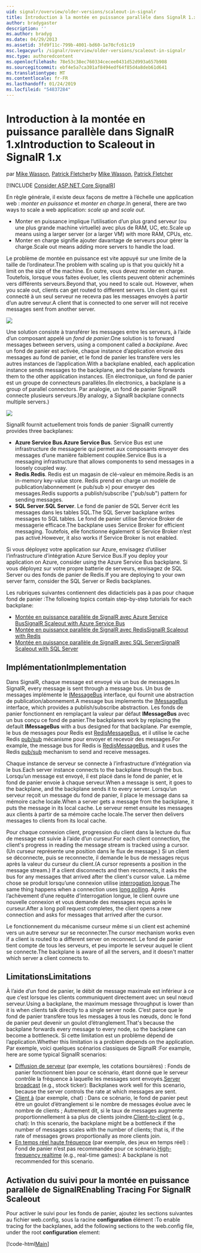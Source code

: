```yaml
---
uid: signalr/overview/older-versions/scaleout-in-signalr
title: Introduction à la montée en puissance parallèle dans SignalR 1.x | Microsoft Docs
author: bradygaster
description: ''
ms.author: bradyg
ms.date: 04/29/2013
ms.assetid: 3fd9f11c-799b-4001-bd60-1e70cfc61c19
msc.legacyurl: /signalr/overview/older-versions/scaleout-in-signalr
msc.type: authoredcontent
ms.openlocfilehash: 78e53c38ec760334cecee0431d52d993a657b908
ms.sourcegitcommit: ebf4e5a7ca301af8494edf64f85d4a8deb61d641
ms.translationtype: MT
ms.contentlocale: fr-FR
ms.lasthandoff: 01/24/2019
ms.locfileid: "54837284"
---
```

<a name="introduction-to-scaleout-in-signalr-1x"></a><span data-ttu-id="05bb1-102">Introduction à la montée en puissance parallèle dans SignalR 1.x</span><span class="sxs-lookup"><span data-stu-id="05bb1-102">Introduction to Scaleout in SignalR 1.x</span></span>
====================
<span data-ttu-id="05bb1-103">par [Mike Wasson](https://github.com/MikeWasson), [Patrick Fletcher](https://github.com/pfletcher)</span><span class="sxs-lookup"><span data-stu-id="05bb1-103">by [Mike Wasson](https://github.com/MikeWasson), [Patrick Fletcher](https://github.com/pfletcher)</span></span>

[!INCLUDE [Consider ASP.NET Core SignalR](~/includes/signalr/signalr-version-disambiguation.md)]

<span data-ttu-id="05bb1-104">En règle générale, il existe deux façons de mettre à l’échelle une application web : *monter en puissance* et *monter en charge*.</span><span class="sxs-lookup"><span data-stu-id="05bb1-104">In general, there are two ways to scale a web application: *scale up* and *scale out*.</span></span>

- <span data-ttu-id="05bb1-105">Monter en puissance implique l’utilisation d’un plus grand serveur (ou une plus grande machine virtuelle) avec plus de RAM, UC, etc.</span><span class="sxs-lookup"><span data-stu-id="05bb1-105">Scale up means using a larger server (or a larger VM) with more RAM, CPUs, etc.</span></span>
- <span data-ttu-id="05bb1-106">Monter en charge signifie ajouter davantage de serveurs pour gérer la charge.</span><span class="sxs-lookup"><span data-stu-id="05bb1-106">Scale out means adding more servers to handle the load.</span></span>

<span data-ttu-id="05bb1-107">Le problème de montée en puissance est vite appuyé sur une limite de la taille de l’ordinateur.</span><span class="sxs-lookup"><span data-stu-id="05bb1-107">The problem with scaling up is that you quickly hit a limit on the size of the machine.</span></span> <span data-ttu-id="05bb1-108">En outre, vous devez monter en charge. Toutefois, lorsque vous faites évoluer, les clients peuvent obtenir acheminés vers différents serveurs.</span><span class="sxs-lookup"><span data-stu-id="05bb1-108">Beyond that, you need to scale out. However, when you scale out, clients can get routed to different servers.</span></span> <span data-ttu-id="05bb1-109">Un client qui est connecté à un seul serveur ne recevra pas les messages envoyés à partir d’un autre serveur.</span><span class="sxs-lookup"><span data-stu-id="05bb1-109">A client that is connected to one server will not receive messages sent from another server.</span></span>

![](scaleout-in-signalr/_static/image1.png)

<span data-ttu-id="05bb1-110">Une solution consiste à transférer les messages entre les serveurs, à l’aide d’un composant appelé un *fond de panier*.</span><span class="sxs-lookup"><span data-stu-id="05bb1-110">One solution is to forward messages between servers, using a component called a *backplane*.</span></span> <span data-ttu-id="05bb1-111">Avec un fond de panier est activée, chaque instance d’application envoie des messages au fond de panier, et le fond de panier les transfère vers les autres instances de l’application.</span><span class="sxs-lookup"><span data-stu-id="05bb1-111">With a backplane enabled, each application instance sends messages to the backplane, and the backplane forwards them to the other application instances.</span></span> <span data-ttu-id="05bb1-112">(En électronique, un fond de panier est un groupe de connecteurs parallèles.</span><span class="sxs-lookup"><span data-stu-id="05bb1-112">(In electronics, a backplane is a group of parallel connectors.</span></span> <span data-ttu-id="05bb1-113">Par analogie, un fond de panier SignalR connecte plusieurs serveurs.)</span><span class="sxs-lookup"><span data-stu-id="05bb1-113">By analogy, a SignalR backplane connects multiple servers.)</span></span>

![](scaleout-in-signalr/_static/image2.png)

<span data-ttu-id="05bb1-114">SignalR fournit actuellement trois fonds de panier :</span><span class="sxs-lookup"><span data-stu-id="05bb1-114">SignalR currently provides three backplanes:</span></span>

- <span data-ttu-id="05bb1-115">**Azure Service Bus**.</span><span class="sxs-lookup"><span data-stu-id="05bb1-115">**Azure Service Bus**.</span></span> <span data-ttu-id="05bb1-116">Service Bus est une infrastructure de messagerie qui permet aux composants envoyer des messages d’une manière faiblement couplée.</span><span class="sxs-lookup"><span data-stu-id="05bb1-116">Service Bus is a messaging infrastructure that allows components to send messages in a loosely coupled way.</span></span>
- <span data-ttu-id="05bb1-117">**Redis**.</span><span class="sxs-lookup"><span data-stu-id="05bb1-117">**Redis**.</span></span> <span data-ttu-id="05bb1-118">Redis est un magasin de clé-valeur en mémoire.</span><span class="sxs-lookup"><span data-stu-id="05bb1-118">Redis is an in-memory key-value store.</span></span> <span data-ttu-id="05bb1-119">Redis prend en charge un modèle de publication/abonnement (« pub/sub ») pour envoyer des messages.</span><span class="sxs-lookup"><span data-stu-id="05bb1-119">Redis supports a publish/subscribe ("pub/sub") pattern for sending messages.</span></span>
- <span data-ttu-id="05bb1-120">**SQL Server**.</span><span class="sxs-lookup"><span data-stu-id="05bb1-120">**SQL Server**.</span></span> <span data-ttu-id="05bb1-121">Le fond de panier de SQL Server écrit les messages dans les tables SQL.</span><span class="sxs-lookup"><span data-stu-id="05bb1-121">The SQL Server backplane writes messages to SQL tables.</span></span> <span data-ttu-id="05bb1-122">Le fond de panier utilise Service Broker de messagerie efficace.</span><span class="sxs-lookup"><span data-stu-id="05bb1-122">The backplane uses Service Broker for efficient messaging.</span></span> <span data-ttu-id="05bb1-123">Toutefois, elle fonctionne également si Service Broker n’est pas activé.</span><span class="sxs-lookup"><span data-stu-id="05bb1-123">However, it also works if Service Broker is not enabled.</span></span>

<span data-ttu-id="05bb1-124">Si vous déployez votre application sur Azure, envisagez d’utiliser l’infrastructure d’intégration Azure Service Bus.</span><span class="sxs-lookup"><span data-stu-id="05bb1-124">If you deploy your application on Azure, consider using the Azure Service Bus backplane.</span></span> <span data-ttu-id="05bb1-125">Si vous déployez sur votre propre batterie de serveurs, envisagez de SQL Server ou des fonds de panier de Redis.</span><span class="sxs-lookup"><span data-stu-id="05bb1-125">If you are deploying to your own server farm, consider the SQL Server or Redis backplanes.</span></span>

<span data-ttu-id="05bb1-126">Les rubriques suivantes contiennent des didacticiels pas à pas pour chaque fond de panier :</span><span class="sxs-lookup"><span data-stu-id="05bb1-126">The following topics contain step-by-step tutorials for each backplane:</span></span>

- [<span data-ttu-id="05bb1-127">Montée en puissance parallèle de SignalR avec Azure Service Bus</span><span class="sxs-lookup"><span data-stu-id="05bb1-127">SignalR Scaleout with Azure Service Bus</span></span>](scaleout-with-windows-azure-service-bus.md)
- [<span data-ttu-id="05bb1-128">Montée en puissance parallèle de SignalR avec Redis</span><span class="sxs-lookup"><span data-stu-id="05bb1-128">SignalR Scaleout with Redis</span></span>](scaleout-with-redis.md)
- [<span data-ttu-id="05bb1-129">Montée en puissance parallèle de SignalR avec SQL Server</span><span class="sxs-lookup"><span data-stu-id="05bb1-129">SignalR Scaleout with SQL Server</span></span>](scaleout-with-sql-server.md)

## <a name="implementation"></a><span data-ttu-id="05bb1-130">Implémentation</span><span class="sxs-lookup"><span data-stu-id="05bb1-130">Implementation</span></span>

<span data-ttu-id="05bb1-131">Dans SignalR, chaque message est envoyé via un bus de messages.</span><span class="sxs-lookup"><span data-stu-id="05bb1-131">In SignalR, every message is sent through a message bus.</span></span> <span data-ttu-id="05bb1-132">Un bus de messages implémente le [IMessageBus](https://msdn.microsoft.com/library/microsoft.aspnet.signalr.messaging.imessagebus(v=vs.100).aspx) interface, qui fournit une abstraction de publication/abonnement.</span><span class="sxs-lookup"><span data-stu-id="05bb1-132">A message bus implements the [IMessageBus](https://msdn.microsoft.com/library/microsoft.aspnet.signalr.messaging.imessagebus(v=vs.100).aspx) interface, which provides a publish/subscribe abstraction.</span></span> <span data-ttu-id="05bb1-133">Les fonds de panier fonctionnent en remplaçant la valeur par défaut **IMessageBus** avec un bus conçu ce fond de panier.</span><span class="sxs-lookup"><span data-stu-id="05bb1-133">The backplanes work by replacing the default **IMessageBus** with a bus designed for that backplane.</span></span> <span data-ttu-id="05bb1-134">Par exemple, le bus de messages pour Redis est [RedisMessageBus](https://msdn.microsoft.com/library/microsoft.aspnet.signalr.redis.redismessagebus(v=vs.100).aspx), et il utilise le cache Redis [pub/sub](http://redis.io/topics/pubsub) mécanisme pour envoyer et recevoir des messages.</span><span class="sxs-lookup"><span data-stu-id="05bb1-134">For example, the message bus for Redis is [RedisMessageBus](https://msdn.microsoft.com/library/microsoft.aspnet.signalr.redis.redismessagebus(v=vs.100).aspx), and it uses the Redis [pub/sub](http://redis.io/topics/pubsub) mechanism to send and receive messages.</span></span>

<span data-ttu-id="05bb1-135">Chaque instance de serveur se connecte à l’infrastructure d’intégration via le bus.</span><span class="sxs-lookup"><span data-stu-id="05bb1-135">Each server instance connects to the backplane through the bus.</span></span> <span data-ttu-id="05bb1-136">Lorsqu’un message est envoyé, il est placé dans le fond de panier, et le fond de panier envoie à chaque serveur.</span><span class="sxs-lookup"><span data-stu-id="05bb1-136">When a message is sent, it goes to the backplane, and the backplane sends it to every server.</span></span> <span data-ttu-id="05bb1-137">Lorsqu’un serveur reçoit un message du fond de panier, il place le message dans sa mémoire cache locale.</span><span class="sxs-lookup"><span data-stu-id="05bb1-137">When a server gets a message from the backplane, it puts the message in its local cache.</span></span> <span data-ttu-id="05bb1-138">Le serveur remet ensuite les messages aux clients à partir de sa mémoire cache locale.</span><span class="sxs-lookup"><span data-stu-id="05bb1-138">The server then delivers messages to clients from its local cache.</span></span>

<span data-ttu-id="05bb1-139">Pour chaque connexion client, progression du client dans la lecture du flux de message est suivie à l’aide d’un curseur.</span><span class="sxs-lookup"><span data-stu-id="05bb1-139">For each client connection, the client's progress in reading the message stream is tracked using a cursor.</span></span> <span data-ttu-id="05bb1-140">(Un curseur représente une position dans le flux de message.) Si un client se déconnecte, puis se reconnecte, il demande le bus de messages reçus après la valeur du curseur du client.</span><span class="sxs-lookup"><span data-stu-id="05bb1-140">(A cursor represents a position in the message stream.) If a client disconnects and then reconnects, it asks the bus for any messages that arrived after the client's cursor value.</span></span> <span data-ttu-id="05bb1-141">La même chose se produit lorsqu’une connexion utilise [interrogation longue](../getting-started/introduction-to-signalr.md#transports).</span><span class="sxs-lookup"><span data-stu-id="05bb1-141">The same thing happens when a connection uses [long polling](../getting-started/introduction-to-signalr.md#transports).</span></span> <span data-ttu-id="05bb1-142">Après l’achèvement d’une requête d’interrogation longue, le client ouvre une nouvelle connexion et vous demande des messages reçus après le curseur.</span><span class="sxs-lookup"><span data-stu-id="05bb1-142">After a long poll request completes, the client opens a new connection and asks for messages that arrived after the cursor.</span></span>

<span data-ttu-id="05bb1-143">Le fonctionnement du mécanisme curseur même si un client est acheminé vers un autre serveur sur se reconnecter.</span><span class="sxs-lookup"><span data-stu-id="05bb1-143">The cursor mechanism works even if a client is routed to a different server on reconnect.</span></span> <span data-ttu-id="05bb1-144">Le fond de panier tient compte de tous les serveurs, et peu importe le serveur auquel le client se connecte.</span><span class="sxs-lookup"><span data-stu-id="05bb1-144">The backplane is aware of all the servers, and it doesn't matter which server a client connects to.</span></span>

## <a name="limitations"></a><span data-ttu-id="05bb1-145">Limitations</span><span class="sxs-lookup"><span data-stu-id="05bb1-145">Limitations</span></span>

<span data-ttu-id="05bb1-146">À l’aide d’un fond de panier, le débit de message maximale est inférieur à ce que c’est lorsque les clients communiquent directement avec un seul nœud serveur.</span><span class="sxs-lookup"><span data-stu-id="05bb1-146">Using a backplane, the maximum message throughput is lower than it is when clients talk directly to a single server node.</span></span> <span data-ttu-id="05bb1-147">C’est parce que le fond de panier transfère tous les messages à tous les nœuds, donc le fond de panier peut devenir un goulot d’étranglement.</span><span class="sxs-lookup"><span data-stu-id="05bb1-147">That's because the backplane forwards every message to every node, so the backplane can become a bottleneck.</span></span> <span data-ttu-id="05bb1-148">Si cette limitation est un problème dépend de l’application.</span><span class="sxs-lookup"><span data-stu-id="05bb1-148">Whether this limitation is a problem depends on the application.</span></span> <span data-ttu-id="05bb1-149">Par exemple, voici quelques scénarios classiques de SignalR :</span><span class="sxs-lookup"><span data-stu-id="05bb1-149">For example, here are some typical SignalR scenarios:</span></span>

- <span data-ttu-id="05bb1-150">[Diffusion de serveur](tutorial-server-broadcast-with-aspnet-signalr.md) (par exemple, les cotations boursières) : Fonds de panier fonctionnent bien pour ce scénario, étant donné que le serveur contrôle la fréquence à laquelle les messages sont envoyés.</span><span class="sxs-lookup"><span data-stu-id="05bb1-150">[Server broadcast](tutorial-server-broadcast-with-aspnet-signalr.md) (e.g., stock ticker): Backplanes work well for this scenario, because the server controls the rate at which messages are sent.</span></span>
- <span data-ttu-id="05bb1-151">[Client à](tutorial-getting-started-with-signalr.md) (par exemple, chat) : Dans ce scénario, le fond de panier peut être un goulot d’étranglement si le nombre de messages évolue avec le nombre de clients ; Autrement dit, si le taux de messages augmente proportionnellement à sa plus de clients joindre.</span><span class="sxs-lookup"><span data-stu-id="05bb1-151">[Client-to-client](tutorial-getting-started-with-signalr.md) (e.g., chat): In this scenario, the backplane might be a bottleneck if the number of messages scales with the number of clients; that is, if the rate of messages grows proportionally as more clients join.</span></span>
- <span data-ttu-id="05bb1-152">[En temps réel haute fréquence](tutorial-high-frequency-realtime-with-signalr.md) (par exemple, des jeux en temps réel) : Fond de panier n’est pas recommandée pour ce scénario.</span><span class="sxs-lookup"><span data-stu-id="05bb1-152">[High-frequency realtime](tutorial-high-frequency-realtime-with-signalr.md) (e.g., real-time games): A backplane is not recommended for this scenario.</span></span>

## <a name="enabling-tracing-for-signalr-scaleout"></a><span data-ttu-id="05bb1-153">Activation du suivi pour la montée en puissance parallèle de SignalR</span><span class="sxs-lookup"><span data-stu-id="05bb1-153">Enabling Tracing For SignalR Scaleout</span></span>

<span data-ttu-id="05bb1-154">Pour activer le suivi pour les fonds de panier, ajoutez les sections suivantes au fichier web.config, sous la racine **configuration** élément :</span><span class="sxs-lookup"><span data-stu-id="05bb1-154">To enable tracing for the backplanes, add the following sections to the web.config file, under the root **configuration** element:</span></span>

[!code-html[Main](scaleout-in-signalr/samples/sample1.html)]
